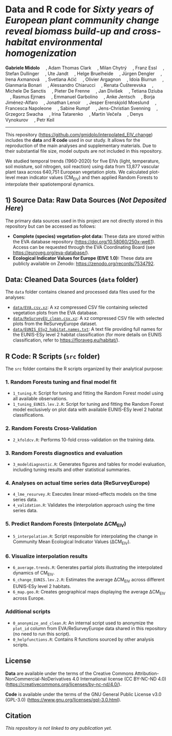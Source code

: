 # Data and R code for *Sixty years of European plant community change reveal biomass build-up and cross-habitat environmental homogenization*

**Gabriele Midolo** <a href="https://orcid.org/0000-0003-1316-2546" target="_blank"><img src="https://upload.wikimedia.org/wikipedia/commons/0/06/ORCID_iD.svg" class="is-rounded" width="15"/></a>,
Adam Thomas Clark <a href="https://orcid.org/0000-0002-8843-3278" target="_blank"><img src="https://upload.wikimedia.org/wikipedia/commons/0/06/ORCID_iD.svg" class="is-rounded" width="15"/></a>,
Milan Chytrý <a href="https://orcid.org/0000-0002-8122-3075" target="_blank"><img src="https://upload.wikimedia.org/wikipedia/commons/0/06/ORCID_iD.svg" class="is-rounded" width="15"/></a>,
Franz Essl <a href="https://orcid.org/0000-0001-8253-2112" target="_blank"><img src="https://upload.wikimedia.org/wikipedia/commons/0/06/ORCID_iD.svg" class="is-rounded" width="15"/></a>,
Stefan Dullinger <a href="https://orcid.org/0000-0003-3919-0887" target="_blank"><img src="https://upload.wikimedia.org/wikipedia/commons/0/06/ORCID_iD.svg" class="is-rounded" width="15"/></a>,
Ute Jandt <a href="https://orcid.org/0000-0002-3177-3669" target="_blank"><img src="https://upload.wikimedia.org/wikipedia/commons/0/06/ORCID_iD.svg" class="is-rounded" width="15"/></a>,
Helge Bruelheide <a href="https://orcid.org/0000-0003-3135-0356" target="_blank"><img src="https://upload.wikimedia.org/wikipedia/commons/0/06/ORCID_iD.svg" class="is-rounded" width="15"/></a>,
Jürgen Dengler <a href="https://orcid.org/0000-0003-3221-660X" target="_blank"><img src="https://upload.wikimedia.org/wikipedia/commons/0/06/ORCID_iD.svg" class="is-rounded" width="15"/></a>,
Irena Axmanová <a href="https://orcid.org/0000-0001-9440-7976" target="_blank"><img src="https://upload.wikimedia.org/wikipedia/commons/0/06/ORCID_iD.svg" class="is-rounded" width="15"/></a>,
Svetlana Aćić <a href="https://orcid.org/0000-0001-6553-3797" target="_blank"><img src="https://upload.wikimedia.org/wikipedia/commons/0/06/ORCID_iD.svg" class="is-rounded" width="15"/></a>,
Olivier Argagnon <a href="https://orcid.org/0000-0003-2069-7231" target="_blank"><img src="https://upload.wikimedia.org/wikipedia/commons/0/06/ORCID_iD.svg" class="is-rounded" width="15"/></a>,
Idoia Biurrun <a href="https://orcid.org/0000-0002-1454-0433" target="_blank"><img src="https://upload.wikimedia.org/wikipedia/commons/0/06/ORCID_iD.svg" class="is-rounded" width="15"/></a>,
Gianmaria Bonari <a href="https://orcid.org/0000-0002-5574-6067" target="_blank"><img src="https://upload.wikimedia.org/wikipedia/commons/0/06/ORCID_iD.svg" class="is-rounded" width="15"/></a>,
Alessandro Chiarucci <a href="https://orcid.org/0000-0003-1160-235X" target="_blank"><img src="https://upload.wikimedia.org/wikipedia/commons/0/06/ORCID_iD.svg" class="is-rounded" width="15"/></a>,
Renata Ćušterevska <a href="https://orcid.org/0000-0002-3849-6983" target="_blank"><img src="https://upload.wikimedia.org/wikipedia/commons/0/06/ORCID_iD.svg" class="is-rounded" width="15"/></a>,
Michele De Sanctis <a href="https://orcid.org/0000-0002-7280-6199" target="_blank"><img src="https://upload.wikimedia.org/wikipedia/commons/0/06/ORCID_iD.svg" class="is-rounded" width="15"/></a>,
Pieter De Frenne <a href="https://orcid.org/0000-0002-8613-0943" target="_blank"><img src="https://upload.wikimedia.org/wikipedia/commons/0/06/ORCID_iD.svg" class="is-rounded" width="15"/></a>,
Jan Divíšek <a href="https://orcid.org/0000-0002-5127-5130" target="_blank"><img src="https://upload.wikimedia.org/wikipedia/commons/0/06/ORCID_iD.svg" class="is-rounded" width="15"/></a>,
Tetiana Dziuba <a href="https://orcid.org/0000-0001-8621-0890" target="_blank"><img src="https://upload.wikimedia.org/wikipedia/commons/0/06/ORCID_iD.svg" class="is-rounded" width="15"/></a>,
Rasmus Ejrnæs <a href="https://orcid.org/0000-0003-2538-8606" target="_blank"><img src="https://upload.wikimedia.org/wikipedia/commons/0/06/ORCID_iD.svg" class="is-rounded" width="15"/></a>,
Emmanuel Garbolino <a href="https://orcid.org/0000-0002-4954-6069" target="_blank"><img src="https://upload.wikimedia.org/wikipedia/commons/0/06/ORCID_iD.svg" class="is-rounded" width="15"/></a>,
Anke Jentsch <a href="https://orcid.org/0000-0002-2345-8300" target="_blank"><img src="https://upload.wikimedia.org/wikipedia/commons/0/06/ORCID_iD.svg" class="is-rounded" width="15"/></a>,
Borja Jiménez-Alfaro <a href="https://orcid.org/0000-0001-6601-9597" target="_blank"><img src="https://upload.wikimedia.org/wikipedia/commons/0/06/ORCID_iD.svg" class="is-rounded" width="15"/></a>,
Jonathan Lenoir <a href="https://orcid.org/0000-0003-0638-9582" target="_blank"><img src="https://upload.wikimedia.org/wikipedia/commons/0/06/ORCID_iD.svg" class="is-rounded" width="15"/></a>,
Jesper Erenskjold Moeslund <a href="https://orcid.org/0000-0001-8591-7149" target="_blank"><img src="https://upload.wikimedia.org/wikipedia/commons/0/06/ORCID_iD.svg" class="is-rounded" width="15"/></a>,
Francesca Napoleone <a href="https://orcid.org/0000-0002-3807-7180" target="_blank"><img src="https://upload.wikimedia.org/wikipedia/commons/0/06/ORCID_iD.svg" class="is-rounded" width="15"/></a>,
Sabine Rumpf <a href="https://orcid.org/0000-0001-5909-9568" target="_blank"><img src="https://upload.wikimedia.org/wikipedia/commons/0/06/ORCID_iD.svg" class="is-rounded" width="15"/></a>,
Jens-Christian Svenning <a href="https://orcid.org/0000-0002-3415-0862" target="_blank"><img src="https://upload.wikimedia.org/wikipedia/commons/0/06/ORCID_iD.svg" class="is-rounded" width="15"/></a>,
Grzegorz Swacha <a href="https://orcid.org/0000-0002-6380-2954" target="_blank"><img src="https://upload.wikimedia.org/wikipedia/commons/0/06/ORCID_iD.svg" class="is-rounded" width="15"/></a>,
Irina Tatarenko <a href="https://orcid.org/0000-0001-6835-2465" target="_blank"><img src="https://upload.wikimedia.org/wikipedia/commons/0/06/ORCID_iD.svg" class="is-rounded" width="15"/></a>,
Martin Večeřa <a href="https://orcid.org/0000-0001-8507-791X" target="_blank"><img src="https://upload.wikimedia.org/wikipedia/commons/0/06/ORCID_iD.svg" class="is-rounded" width="15"/></a>,
Denys Vynokurov <a href="https://orcid.org/0000-0001-7003-6680" target="_blank"><img src="https://upload.wikimedia.org/wikipedia/commons/0/06/ORCID_iD.svg" class="is-rounded" width="15"/></a>,
Petr Keil <a href="https://orcid.org/0000-0003-3017-1858" target="_blank"><img src="https://upload.wikimedia.org/wikipedia/commons/0/06/ORCID_iD.svg" class="is-rounded" width="15"/></a>

---
This repository (<https://github.com/gmidolo/interpolated_EIV_change>) includes the **data** and **R code** used in our study. It allows for the reproduction of the main analyses and supplementary materials. Due to their substantial file size, model outputs are not included in this repository.

We studied temporal trends (1960-2020) for five EIVs (light, temperature, soil moisture, soil nitrogen, soil reaction) using data from 13,877 vascular plant taxa across 640,751 European vegetation plots. We calculated plot-level mean indicator values (CM<sub>EIV</sub>) and then applied Random Forests to interpolate their spatiotemporal dynamics.

## 1) Source Data: Raw Data Sources (*Not Deposited Here*)

The primary data sources used in this project are not directly stored in this repository but can be accessed as follows:

-   **Complete (species) vegetation-plot data:** These data are stored within the EVA database repository (<https://doi.org/10.58060/250x-we61>). Access can be requested through the EVA Coordinating Board (see <https://euroveg.org/eva-database/>).
-   **Ecological Indicator Values for Europe (EIVE 1.0):** These data are publicly available on Zenodo: <https://zenodo.org/records/7534792>.

## Data: Cleaned Data Sources (`data` folder)

The `data` folder contains cleaned and processed data files used for the analyses:

-   [`data/EVA.csv.xz`](data/EVA.csv.xz): A xz compressed CSV file containing selected vegetation plots from the EVA database.
-   [`data/ReSurveyEU_clean.csv.xz`](data/ReSurveyEU_clean.csv.xz): A xz compressed CSV file with selected plots from the ReSurveyEurope dataset.
-   [`data/EUNIS_ESy2_habitat.names.txt`](data/EUNIS_ESy2_habitat.names.txt): A text file providing full names for the EUNIS-ESy level 2 habitat classification (for more details on EUNIS classification, refer to <https://floraveg.eu/habitat/>).

## R Code: R Scripts (`src` folder)

The `src` folder contains the R scripts organized by their analytical purpose:

### 1. Random Forests tuning and final model fit

-   `1_tuning.R`: Script for tuning and fitting the Random Forest model using all available observations.
-   `1_tuning_EUNIS.lev.2.R`: Script for tuning and fitting the Random Forest model exclusively on plot data with available EUNIS-ESy level 2 habitat classifications.

### 2. Random Forests Cross-Validation

-   `2_kfoldcv.R`: Performs 10-fold cross-validation on the training data.

### 3. Random Forests diagnostics and evaluation

-   `3_modeldiagnostic.R`: Generates figures and tables for model evaluation, including tuning results and other statistical summaries.

### 4. Analyses on actual time series data (ReSurveyEurope)

-   `4_lme_resurvey.R`: Executes linear mixed-effects models on the time series data.
-   `4_validation.R`: Validates the interpolation approach using the time series data.

### 5. Predict Random Forests (Interpolate ΔCM<sub>EIV</sub>)

-   `5_interpolation.R`: Script responsible for interpolating the change in Community Mean Ecological Indicator Values (ΔCM<sub>EIV</sub>).

### 6. Visualize interpolation results

-   `6_average.trends.R`: Generates partial plots illustrating the interpolated dynamics of CM<sub>EIV</sub>.
-   `6_change_EUNIS.lev.2.R`: Estimates the average ΔCM<sub>EIV</sub> across different EUNIS-ESy level 2 habitats.
-   `6_map.geo.R`: Creates geographical maps displaying the average ΔCM<sub>EIV</sub> across Europe.

### Additional scripts

-   `0_anonymize_and_clean.R`: An internal script used to anonymize the `plot_id` column from EVA/ReSurveyEurope data shared in this repository (no need to run this script).
-   `0_helpfunctions.R`: Contains R functions sourced by other analysis scripts.

## License

**Data** are available under the terms of the Creative Commons Attribution-NonCommercial-NoDerivatives 4.0 International license (CC BY-NC-ND 4.0) (<https://creativecommons.org/licenses/by-nc-nd/4.0/>).

**Code** is available under the terms of the GNU General Public License v3.0 (GPL-3.0) (<https://www.gnu.org/licenses/gpl-3.0.html>).

## Citation

*This repository is not linked to any publication yet.*

